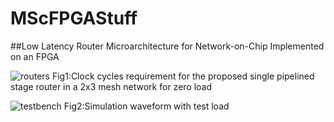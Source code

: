 # MScFPGAStuff
##Low Latency Router Microarchitecture for Network-on-Chip Implemented on an FPGA

![routers](https://user-images.githubusercontent.com/13660762/28440666-27c58ed4-6d9f-11e7-96cf-1a93d7a3ce83.png)
Fig1:Clock cycles requirement for the proposed single pipelined stage router in a 2x3 mesh network for zero load

![testbench](https://user-images.githubusercontent.com/13660762/28440667-27c9529e-6d9f-11e7-9d0d-7adff6206e28.png)
Fig2:Simulation waveform with test load
